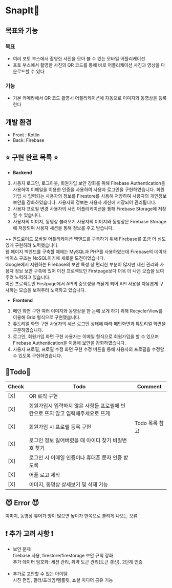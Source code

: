 # SnapIt📸

## 목표와 기능
### 목표
- 여러 포토 부스에서 촬영한 사진을 모아 볼 수 있는 모바일 어플리케이션
- 포토 부스에서 촬영한 사진의 QR 코드를 통해 바로 어플리케이션 사진과 영상을 다운로드할 수 있다
### 기능
- 기본 카메라에서 QR 코드 촬영시 어플리케이션에 자동으로 이미지와 동영상을 등록한다
## 개발 환경
- Front : Kotlin
- Back: Firebase

## :star: 구현 완료 목록 :star:
- **Backend**
1. 사용자 로그인, 로그아웃, 회원가입
보안 강화를 위해 Firebase Authentication을 사용하여 이메일을 이용한 인증을 사용하여 사용자 로그인을 구현하였습니다.
회원 가입 시 입력되는 사용자의 정보를 Firestore를 사용해 저장하여 사용자의 개인정보 보안을 강화하였습니다.
사용자의 정보는 사용자 세션에 저장되어 관리됩니다.
2. 사용자 프로필 변경
사용자의 사진 어플리케이션을 통해 Firebase Storage에 저장할 수 있습니다.
3. 사용자의 이미지, 동영상 불러오기
사용자의 이미지와 동영상은 Firebase Storage에 저장되며 사용자 세션을 통해 정보를 주고 받습니다.

++
안드로이드 모바일 어플리케이션 백엔드를 구축하기 위해 Firebase를 조금 더 심도 있게 구현하려 노력했습니다. <br>
웹 페이지 백엔드를 구축할 때에는 MySQL과 PHP를 사용하였는데 Firebase의 데이터베이스 구조는 NoSQL이기에 새로운 도전이었습니다. <br>
Google에서 지원하는 Firebase의 보안 특성 상 편리한 부분이 많지만 세션 관리와 사용자 정보 보안 구축에 있어 이전 프로젝트인 Firstpage보다 더욱 더 나은 모습을 보여주려 노력하고 있습니다. <br>
이전 프로젝트인 Firstpage에서 API의 중요성을 깨닫게 되어 API 사용을 자유롭게 구사하는 모습을 보여주려 노력하고 있습니다. <br>

- **Frontend**
1. 메인 화면 구현
여러 이미지와 동영상을 한 눈에 보게 하기 위해 RecyclerView를 이용해 Grid 형식으로 구현했습니다.
2. 튜토리얼 화면 구현
사용자의 세션 로그인 상태에 따라 메인화면과 튜토리얼 화면을 구분하였습니다.
3. 로그인, 회원가입 화면 구현
사용자는 이메일 형식으로 회원가입을 할 수 있으며 Firebase Authentication을 이용해 보안을 강화하였습니다.
4. 사용자 프로필, 프로필 수정 화면 구현
수정 버튼을 통해 사용자의 프로필을 수정할 수 있도록 구현하였습니다.

## 🩵Todo🩵
|Check|Todo|Comment|
|--|--|--|
|[X]|QR 로직 구현||
|[X]|회원가입시 입력하지 않은 사항들 프로필에 빈칸으로 뜨지 않고 입력해주세요로 뜨게||
|[X]|회원가입 시 프로필 등록 구현|Todo 목록 참고|
|[X]|로그인 정보 잃어버렸을 때 아이디 찾기 비밀번호 찾기|
|[X]|로그인 시 이메일 인증이나 휴대폰 문자 인증 받도록|
|[X]|어플 로고 제작|
|[X]|이미지, 동영상 상세보기 및 삭제 기능|

## :smiling_imp: Error :smiling_imp:
이미지, 동영상 뷰어가 양이 많으면 높이가 한쪽으로 쏠리게 나오는 오류

## :exclamation: 추가 고려 사항 :exclamation:
- 보안 문제 <br>
firebase 사용, firestore/firestorage 보안 규칙 강화 <br>
추가 데이터 암호화: 세션 관리, 취약 토큰 관리(토큰 갱신), 2단계 인증 <br><br>
- 추가로 고안할 수 있는 아이템 <br>
사진 편집, 필터/프레임/템플릿, 쇼셜 미디어 공유 기능 <br>